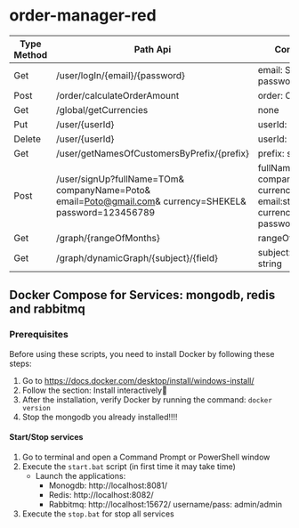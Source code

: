 # order-manager-red

| Type Method | Path Api                                                                                               | Content Type                                                                                             | Example                                                |
|-------------|--------------------------------------------------------------------------------------------------------|----------------------------------------------------------------------------------------------------------|--------------------------------------------------------|
| Get         | /user/logIn/{email}/{password}                                                                         | email: String, password: String                                                                          | "jane@example.com", "1234"                             |
| Post        | /order/calculateOrderAmount                                                                            | order: Order                                                                                             | ...                                                    |
| Get         | /global/getCurrencies                                                                                  | none                                                                                                     | ...                                                    |
| Put         | /user/{userId}                                                                                         | userId: string                                                                                           | "123"                                                  |
| Delete      | /user/{userId}                                                                                         | userId: string                                                                                           | "123"                                                  |
| Get         | /user/getNamesOfCustomersByPrefix/{prefix}                                                             | prefix: string                                                                                           | "abc"                                                  |
| Post        | /user/signUp?fullName=TOm& companyName=Poto& email=Poto@gmail.com& currency=SHEKEL& password=123456789 | fullName:string, companyName:string, currency:Currency, email:string, currency:Currency, password:string | "TOm", "Poto", "Poto@gmail.com", "SHEKEL", "123456789" |
| Get         | /graph/{rangeOfMonths}                                                                                 | rangeOfMonths:int                                                                                        | 3                                                      |
| Get         | /graph/dynamicGraph/{subject}/{field}                                                                  | subject: string, field: string                                                                           | "Product", "productCategoryId"                         |
## Docker Compose for Services: mongodb, redis and rabbitmq

### Prerequisites

Before using these scripts, you need to install Docker by following these steps:

1. Go to https://docs.docker.com/desktop/install/windows-install/
2. Follow the section: Install interactively🔗
3. After the installation, verify Docker by running the command: `docker version`
4. Stop the mongodb you already installed!!!!

#### Start/Stop services

1. Go to terminal and open a Command Prompt or PowerShell window
2. Execute the `start.bat` script (in first time it may take time)
    * Launch the applications:
        * Monogdb:     http://localhost:8081/
        * Redis:       http://localhost:8082/
        * Rabbitmq:    http://localhost:15672/ username/pass: admin/admin
3. Execute the `stop.bat` for stop all services

